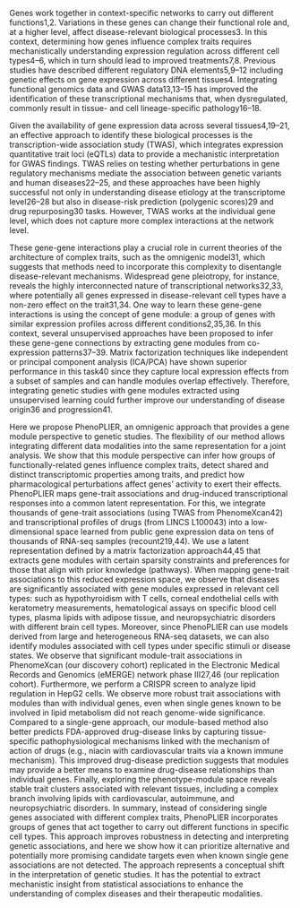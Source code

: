 Genes work together in context-specific networks to carry out different functions1,2. Variations in these genes can change their functional role and, at a higher level, affect disease-relevant biological processes3. In this context, determining how genes influence complex traits requires mechanistically understanding expression regulation across different cell types4–6, which in turn should lead to improved treatments7,8. Previous studies have described different regulatory DNA elements5,9–12 including genetic effects on gene expression across different tissues4. Integrating functional genomics data and GWAS data13,13–15 has improved the identification of these transcriptional mechanisms that, when dysregulated, commonly result in tissue- and cell lineage-specific pathology16–18.

Given the availability of gene expression data across several tissues4,19–21, an effective approach to identify these biological processes is the transcription-wide association study (TWAS), which integrates expression quantitative trait loci (eQTLs) data to provide a mechanistic interpretation for GWAS findings. TWAS relies on testing whether perturbations in gene regulatory mechanisms mediate the association between genetic variants and human diseases22–25, and these approaches have been highly successful not only in understanding disease etiology at the transcriptome level26–28 but also in disease-risk prediction (polygenic scores)29 and drug repurposing30 tasks. However, TWAS works at the individual gene level, which does not capture more complex interactions at the network level.

These gene-gene interactions play a crucial role in current theories of the architecture of complex traits, such as the omnigenic model31, which suggests that methods need to incorporate this complexity to disentangle disease-relevant mechanisms. Widespread gene pleiotropy, for instance, reveals the highly interconnected nature of transcriptional networks32,33, where potentially all genes expressed in disease-relevant cell types have a non-zero effect on the trait31,34. One way to learn these gene-gene interactions is using the concept of gene module: a group of genes with similar expression profiles across different conditions2,35,36. In this context, several unsupervised approaches have been proposed to infer these gene-gene connections by extracting gene modules from co-expression patterns37–39. Matrix factorization techniques like independent or principal component analysis (ICA/PCA) have shown superior performance in this task40 since they capture local expression effects from a subset of samples and can handle modules overlap effectively. Therefore, integrating genetic studies with gene modules extracted using unsupervised learning could further improve our understanding of disease origin36 and progression41.

Here we propose PhenoPLIER, an omnigenic approach that provides a gene module perspective to genetic studies. The flexibility of our method allows integrating different data modalities into the same representation for a joint analysis. We show that this module perspective can infer how groups of functionally-related genes influence complex traits, detect shared and distinct transcriptomic properties among traits, and predict how pharmacological perturbations affect genes’ activity to exert their effects. PhenoPLIER maps gene-trait associations and drug-induced transcriptional responses into a common latent representation. For this, we integrate thousands of gene-trait associations (using TWAS from PhenomeXcan42) and transcriptional profiles of drugs (from LINCS L100043) into a low-dimensional space learned from public gene expression data on tens of thousands of RNA-seq samples (recount219,44). We use a latent representation defined by a matrix factorization approach44,45 that extracts gene modules with certain sparsity constraints and preferences for those that align with prior knowledge (pathways). When mapping gene-trait associations to this reduced expression space, we observe that diseases are significantly associated with gene modules expressed in relevant cell types: such as hypothyroidism with T cells, corneal endothelial cells with keratometry measurements, hematological assays on specific blood cell types, plasma lipids with adipose tissue, and neuropsychiatric disorders with different brain cell types. Moreover, since PhenoPLIER can use models derived from large and heterogeneous RNA-seq datasets, we can also identify modules associated with cell types under specific stimuli or disease states. We observe that significant module-trait associations in PhenomeXcan (our discovery cohort) replicated in the Electronic Medical Records and Genomics (eMERGE) network phase III27,46 (our replication cohort). Furthermore, we perform a CRISPR screen to analyze lipid regulation in HepG2 cells. We observe more robust trait associations with modules than with individual genes, even when single genes known to be involved in lipid metabolism did not reach genome-wide significance. Compared to a single-gene approach, our module-based method also better predicts FDA-approved drug-disease links by capturing tissue-specific pathophysiological mechanisms linked with the mechanism of action of drugs (e.g., niacin with cardiovascular traits via a known immune mechanism). This improved drug-disease prediction suggests that modules may provide a better means to examine drug-disease relationships than individual genes. Finally, exploring the phenotype-module space reveals stable trait clusters associated with relevant tissues, including a complex branch involving lipids with cardiovascular, autoimmune, and neuropsychiatric disorders. In summary, instead of considering single genes associated with different complex traits, PhenoPLIER incorporates groups of genes that act together to carry out different functions in specific cell types. This approach improves robustness in detecting and interpreting genetic associations, and here we show how it can prioritize alternative and potentially more promising candidate targets even when known single gene associations are not detected. The approach represents a conceptual shift in the interpretation of genetic studies. It has the potential to extract mechanistic insight from statistical associations to enhance the understanding of complex diseases and their therapeutic modalities.
